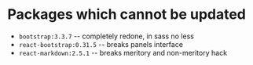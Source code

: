 Packages which cannot be updated
================================

 * `bootstrap:3.3.7` -- completely redone, in sass no less
 * `react-bootstrap:0.31.5` -- breaks panels interface
 * `react-markdown:2.5.1` -- breaks meritory and non-meritory hack 

